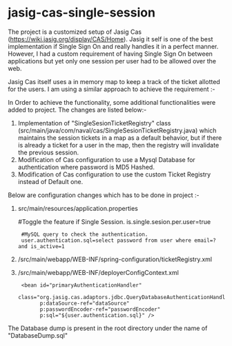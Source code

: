 # jasig-cas-single-session 

The project is a customized setup of Jasig Cas (https://wiki.jasig.org/display/CAS/Home). Jasig it self is one of the best implementation if Single Sign On and really handles it in a perfect manner. However, I had a custom requirement of having Single Sign On between applications but yet only one session per user had to be allowed over the web. 
 
Jasig Cas itself uses a in memory map to keep a track of the ticket allotted for the users. I am using a similar approach to achieve the requirement :- 
 
In Order to achieve the functionality, some additional functionalities were added to project. The changes are listed below:- 
 
1. Implementation of "SingleSesionTicketRegistry" class (src/main/java/com/naval/cas/SingleSesionTicketRegistry.java) which maintains the session tickets in a map as a default behavior, but if there is already a ticket for a user in the map, then the registry will invalidate the previous session. 
2. Modification of Cas configuration to use a Mysql Database for authentication where password is MD5 Hashed. 
3. Modification of Cas configuration to use the custom Ticket Registry instead of Default one.


Below are configuration changes which has to be done in project :-
1. src/main/resources/application.properties
	
	#Toggle the feature if Single Session.
    	is.single.sesion.per.user=true

    	#MySQL query to check the authentication.
    	user.authentication.sql=select password from user where email=? and is_active=1  
    
    
2. /src/main/webapp/WEB-INF/spring-configuration/ticketRegistry.xml

    <!--Comment the default ticket regitry. -->
    <!-- <bean id="ticketRegistry" class="org.jasig.cas.ticket.registry.DefaultTicketRegistry" />  -->
    
    <!--Add the custom ticket regitry. -->
    <bean id="ticketRegistry" class="com.naval.cas.SingleSesionTicketRegistry"  
  		p:isSingleSesionPerUser="${is.single.sesion.per.user}"
  		p:logoutManager-ref="logoutManager"/>
    
3. /src/main/webapp/WEB-INF/deployerConfigContext.xml
    <!--Add the Following code block -->
    <bean id="passwordEncoder"
		      class="org.jasig.cas.authentication.handler.DefaultPasswordEncoder"
		      c:encodingAlgorithm="MD5"
		      p:characterEncoding="UTF-8" />

		<bean id="primaryAuthenticationHandler"
		      class="org.jasig.cas.adaptors.jdbc.QueryDatabaseAuthenticationHandler"
		      p:dataSource-ref="dataSource"
		      p:passwordEncoder-ref="passwordEncoder"
		      p:sql="${user.authentication.sql}" />

The Database dump is present in the root directory under the name of "DatabaseDump.sql"

